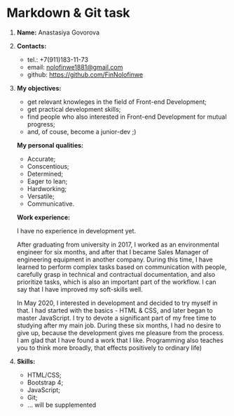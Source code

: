 Markdown & Git task
================================


1) **Name:** Anastasiya Govorova


2) **Contacts:**

    * tel.: +7(911)183-11-73 
    * email: nolofinwe1881@gmail.com
    * github: https://github.com/FinNolofinwe


3) **My objectives:**

    * get relevant knowleges in the field of Front-end Development;
    * get practical development skills;
    * find people who also interested in Front-end Development for mutual progress;
    * and, of couse, become a junior-dev ;)


    **My personal qualities:** 
    
    * Accurate;
    * Conscentious;
    * Determined;
    * Eager to lean;
    * Hardworking;
    * Versatile;
    * Communicative.


    **Work experience:**
    
    I have no experience in development yet.  

    After graduating from university in 2017, I worked as an environmental engineer for six months, and after
    that I became Sales Manager of engineering equipment in another company.  During this time, I have
    learned to perform complex tasks based on communication with people, carefully grasp in technical and
    contractual documentation, and also prioritize tasks, which is also an important part of the workflow.
    I can say that I have improved my soft-skills well.
 
    In May 2020, I interested in development and decided to try myself in that.  I had started with the
    basics - HTML & CSS, and later began to master JavaScript.  I try to devote a significant part of
    my free time to studying after my main job.  During these six months, I had no desire to give up, because
    the development gives me pleasure from the process.  I am glad that I have found a work that I like.
    Programming also teaches you to think more broadly, that effects positively to ordinary life)
    

4) **Skills:**

    * HTML/CSS;
    * Bootstrap 4;
    * JavaScript;
    * Git;
    * ... will be supplemented

